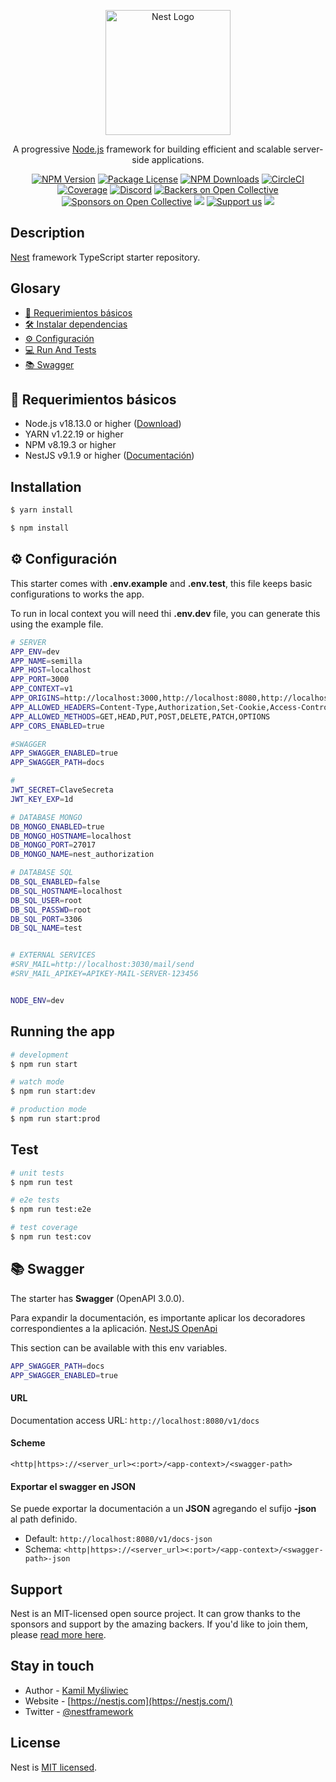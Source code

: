<p align="center">
  <a href="http://nestjs.com/" target="blank"><img src="https://nestjs.com/img/logo-small.svg" width="200" alt="Nest Logo" /></a>
</p>

[circleci-image]: https://img.shields.io/circleci/build/github/nestjs/nest/master?token=abc123def456
[circleci-url]: https://circleci.com/gh/nestjs/nest

  <p align="center">A progressive <a href="http://nodejs.org" target="_blank">Node.js</a> framework for building efficient and scalable server-side applications.</p>
    <p align="center">
<a href="https://www.npmjs.com/~nestjscore" target="_blank"><img src="https://img.shields.io/npm/v/@nestjs/core.svg" alt="NPM Version" /></a>
<a href="https://www.npmjs.com/~nestjscore" target="_blank"><img src="https://img.shields.io/npm/l/@nestjs/core.svg" alt="Package License" /></a>
<a href="https://www.npmjs.com/~nestjscore" target="_blank"><img src="https://img.shields.io/npm/dm/@nestjs/common.svg" alt="NPM Downloads" /></a>
<a href="https://circleci.com/gh/nestjs/nest" target="_blank"><img src="https://img.shields.io/circleci/build/github/nestjs/nest/master" alt="CircleCI" /></a>
<a href="https://coveralls.io/github/nestjs/nest?branch=master" target="_blank"><img src="https://coveralls.io/repos/github/nestjs/nest/badge.svg?branch=master#9" alt="Coverage" /></a>
<a href="https://discord.gg/G7Qnnhy" target="_blank"><img src="https://img.shields.io/badge/discord-online-brightgreen.svg" alt="Discord"/></a>
<a href="https://opencollective.com/nest#backer" target="_blank"><img src="https://opencollective.com/nest/backers/badge.svg" alt="Backers on Open Collective" /></a>
<a href="https://opencollective.com/nest#sponsor" target="_blank"><img src="https://opencollective.com/nest/sponsors/badge.svg" alt="Sponsors on Open Collective" /></a>
  <a href="https://paypal.me/kamilmysliwiec" target="_blank"><img src="https://img.shields.io/badge/Donate-PayPal-ff3f59.svg"/></a>
    <a href="https://opencollective.com/nest#sponsor"  target="_blank"><img src="https://img.shields.io/badge/Support%20us-Open%20Collective-41B883.svg" alt="Support us"></a>
  <a href="https://twitter.com/nestframework" target="_blank"><img src="https://img.shields.io/twitter/follow/nestframework.svg?style=social&label=Follow"></a>
</p>
  <!--[![Backers on Open Collective](https://opencollective.com/nest/backers/badge.svg)](https://opencollective.com/nest#backer)
  [![Sponsors on Open Collective](https://opencollective.com/nest/sponsors/badge.svg)](https://opencollective.com/nest#sponsor)-->

## Description

[Nest](https://github.com/nestjs/nest) framework TypeScript starter repository.

## Glosary

- [📝 Requerimientos básicos](#basic-requirements)
- [🛠️ Instalar dependencias](#install-dependencies)
- [⚙️ Configuración](#configurations)
- [💻 Run And Tests](#running)
- [📚 Swagger](#swagger-info)

<a name="basic-requirements"></a>

## 📝 Requerimientos básicos

- Node.js v18.13.0 or higher ([Download](https://nodejs.org/es/download/))
- YARN v1.22.19 or higher
- NPM v8.19.3 or higher
- NestJS v9.1.9 or higher ([Documentación](https://nestjs.com/))

<a name="install-dependencies"></a>

## Installation

```bash
$ yarn install
```

```bash
$ npm install
```

<a name="configurations"></a>
## ⚙️ Configuración

This starter comes with **.env.example** and **.env.test**, this file keeps basic configurations to works the app.

To run in local context you will need thi **.env.dev** file, you can generate this using the example file. 

```sh
# SERVER 
APP_ENV=dev
APP_NAME=semilla
APP_HOST=localhost
APP_PORT=3000
APP_CONTEXT=v1
APP_ORIGINS=http://localhost:3000,http://localhost:8080,http://localhost:8081
APP_ALLOWED_HEADERS=Content-Type,Authorization,Set-Cookie,Access-Control-Allow-Origin,Cache-Control,Pragma
APP_ALLOWED_METHODS=GET,HEAD,PUT,POST,DELETE,PATCH,OPTIONS
APP_CORS_ENABLED=true

#SWAGGER
APP_SWAGGER_ENABLED=true
APP_SWAGGER_PATH=docs

#
JWT_SECRET=ClaveSecreta
JWT_KEY_EXP=1d

# DATABASE MONGO
DB_MONGO_ENABLED=true
DB_MONGO_HOSTNAME=localhost
DB_MONGO_PORT=27017
DB_MONGO_NAME=nest_authorization

# DATABASE SQL
DB_SQL_ENABLED=false
DB_SQL_HOSTNAME=localhost
DB_SQL_USER=root
DB_SQL_PASSWD=root
DB_SQL_PORT=3306
DB_SQL_NAME=test


# EXTERNAL SERVICES
#SRV_MAIL=http://localhost:3030/mail/send
#SRV_MAIL_APIKEY=APIKEY-MAIL-SERVER-123456


NODE_ENV=dev
```

<!--details>
<summary>💬 Para ver en detalle todas las propiedades de la configuración, hace click acá.</summary-->

<a name="running"></a>
## Running the app

```bash
# development
$ npm run start

# watch mode
$ npm run start:dev

# production mode
$ npm run start:prod
```

## Test

```bash
# unit tests
$ npm run test

# e2e tests
$ npm run test:e2e

# test coverage
$ npm run test:cov
```



<a name="swagger-info"></a>

## 📚 Swagger

The starter has **Swagger** (OpenAPI 3.0.0).

Para expandir la documentación, es importante aplicar los decoradores correspondientes a la
aplicación. [NestJS OpenApi](https://docs.nestjs.com/openapi/introduction)

This section can be available with this env variables.

```sh
APP_SWAGGER_PATH=docs
APP_SWAGGER_ENABLED=true
```

#### URL

Documentation access URL: `http://localhost:8080/v1/docs`

#### Scheme

```
<http|https>://<server_url><:port>/<app-context>/<swagger-path>
```

#### Exportar el swagger en JSON

Se puede exportar la documentación a un **JSON** agregando el sufijo **-json** al path definido.

- Default: `http://localhost:8080/v1/docs-json`
- Schema: `<http|https>://<server_url><:port>/<app-context>/<swagger-path>-json`

<a name="support"></a>
## Support

Nest is an MIT-licensed open source project. It can grow thanks to the sponsors and support by the amazing backers. If you'd like to join them, please [read more here](https://docs.nestjs.com/support).

## Stay in touch

- Author - [Kamil Myśliwiec](https://kamilmysliwiec.com)
- Website - [https://nestjs.com](https://nestjs.com/)
- Twitter - [@nestframework](https://twitter.com/nestframework)

## License

Nest is [MIT licensed](LICENSE).
